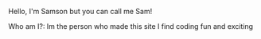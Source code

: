 <!DOCTYPE html>
<html>
  
<head>
</head>

<body>

  <div id = 'topbar'>
  <p> Hello, I'm Samson but you can call me Sam!</p>
    </div>
  <div id =  'mainsection'></div>
<p> Who am I?: Im the person who made this site I find coding fun and exciting </p>
</body>

</html>
